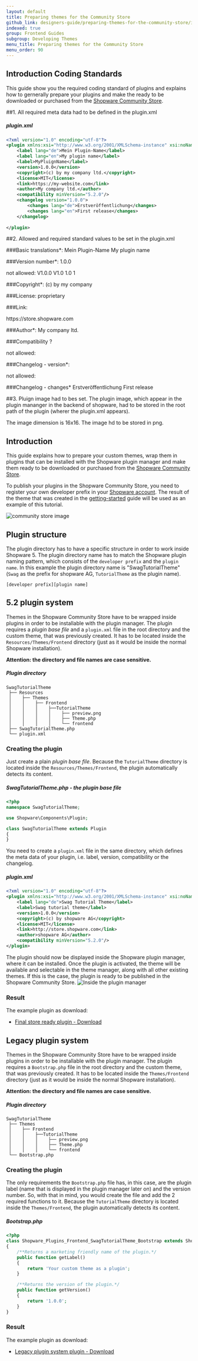 ```yaml
---
layout: default
title: Preparing themes for the Community Store
github_link: designers-guide/preparing-themes-for-the-community-store/index.md
indexed: true
group: Frontend Guides
subgroup: Developing Themes
menu_title: Preparing themes for the Community Store
menu_order: 90
---
```


<div class="toc-list"></div>

## Introduction Coding Standards
This guide show you the required coding standard of plugins and explains how to gernerally prepare your plugins and make the ready to be downloaded or purchased from the [Shopware Community Store](http://store.shopware.com/en/).

##1. All required meta data had to be defined in the plugin.xml

##### plugin.xml
```xml
<?xml version="1.0" encoding="utf-8"?>
<plugin xmlns:xsi="http://www.w3.org/2001/XMLSchema-instance" xsi:noNamespaceSchemaLocation="https://raw.githubusercontent.com/shopware/shopware/5.2/engine/Shopware/Components/Plugin/schema/plugin.xsd">
    <label lang="de">Mein Plugin-Name</label>
    <label lang="en">My plugin name</label>
    <label>MyPluignName</label>
    <version>1.0.0</version>
    <copyright>(c) by my company ltd.</copyright>
    <license>MIT</license>
    <link>https://my-website.com</link>
    <author>My company ltd.</author>
    <compatibility minVersion="5.2.0"/>
    <changelog version="1.0.0">
        <changes lang="de">Erstveröffentlichung</changes>
        <changes lang="en">First release</changes>
    </changelog>
        
</plugin>
```
##2. Allowed and required standard values to be set in the plugin.xml

###Basic translations*:
<label lang="de">Mein Plugin-Name</label>
<label lang="en">My plugin name</label>

###Version number*:
<version>1.0.0</version>

not allowed:
<version>V1.0.0</version>
<version>V1.0</version>
<version>1.0</version>
<version>1</version>

###Copyright*:
<copyright>(c) by my company</copyright>

###License:
<license>proprietary</license>

###Link:
<link>https://store.shopware.com</link>

###Author*:
<author>My company ltd.</author>

###Compatibility ?
<compatibility minVersion="5.3.0"/>

not allowed:
<compatibility minVersion="5.3"/>
<compatibility minVersion="5"/>
<compatibility minVersion="5.0.0"/>

###Changelog - version*:
<changelog version="1.0.0">

not allowed:
<changelog version="V1.0.0">
<changelog version="V1.0">
<changelog version="1.0">
<changelog version="1">

###Changelog - changes*
<changes lang="de">Erstveröffentlichung</changes>
<changes lang="en">First release</changes> </changelog>

##3. Pluign image had to bes set.
The plugin image, which appear in the plugin mananger in the backend of shopware, had to be stored in the root path of the plugin (wherer the plugin.xml appears).

The image dimension is 16x16. The image hd to be stored in png.


## Introduction
This guide explains how to prepare your custom themes, wrap them in plugins that can be installed with the Shopware plugin manager and make them ready to be downloaded or purchased from the [Shopware Community Store](http://store.shopware.com/en/).

To publish your plugins in the Shopware Community Store, you need to register your own developer prefix in your [Shopware account](https://account.shopware.com). The result of the theme that was created in the [getting-started](../getting-started/) guide will be used as an example of this tutorial.

![community store image](img-store.jpg)

## Plugin structure
The plugin directory has to have a specific structure in order to work inside Shopware 5. The plugin directory name has to match the Shopware plugin naming pattern, which consists of the `developer prefix` and the `plugin name`. In this example the plugin directory name is "SwagTutorialTheme" (`Swag` as the prefix for shopware AG, `TutorialTheme` as the plugin name).

```
[developer prefix][plugin name]
```

## 5.2 plugin system

Themes in the Shopware Community Store have to be wrapped inside plugins in order to be installable with the plugin manager. The plugin requires a *plugin base file* and a `plugin.xml` file in the root directory and the custom theme, that was previously created. It has to be located inside the `Resources/Themes/Frontend` directory (just as it would be inside the normal Shopware installation).

**Attention: the directory and file names are case sensitive.**

##### Plugin directory
```
SwagTutorialTheme
 ├── Resources
 │    ├── Themes
 │    │    ├── Frontend
 │    │    │    ├──TutorialTheme
 │    │    │    │    ├── preview.png
 │    │    │    │    ├── Theme.php
 │    │    │    │    └── frontend
 ├── SwagTutorialTheme.php
 └── plugin.xml
```

### Creating the plugin

Just create a plain *plugin base file*. Because the `TutorialTheme` directory is located inside the `Resources/Themes/Frontend`, the plugin automatically detects its content.

##### SwagTutorialTheme.php - *the plugin base file*
```php
<?php
namespace SwagTutorialTheme;

use Shopware\Components\Plugin;

class SwagTutorialTheme extends Plugin
{
}
```

You need to create a `plugin.xml` file in the same directory, which defines the meta data of your plugin, i.e. label, version, compatibility or the changelog.

##### plugin.xml
```xml
<?xml version="1.0" encoding="utf-8"?>
<plugin xmlns:xsi="http://www.w3.org/2001/XMLSchema-instance" xsi:noNamespaceSchemaLocation="https://raw.githubusercontent.com/shopware/shopware/5.2/engine/Shopware/Components/Plugin/schema/plugin.xsd">
    <label lang="de">Swag Tutorial Theme</label>
    <label>Swag tutorial theme</label>
    <version>1.0.0</version>
    <copyright>(c) by shopware AG</copyright>
    <license>MIT</license>
    <link>http://store.shopware.com</link>
    <author>shopware AG</author>
    <compatibility minVersion="5.2.0"/>
</plugin>
```

The plugin should now be displayed inside the Shopware plugin manager, where it can be installed. Once the plugin is activated, the theme will be available and selectable in the theme manager, along with all other existing themes. If this is the case, the plugin is ready to be published in the Shopware Community Store.
![Inside the plugin manager](img-pm.jpg)

### Result
The example plugin as download:

+   [Final store ready plugin - Download](/exampleplugins/SwagTutorialTheme.zip)


## Legacy plugin system

Themes in the Shopware Community Store have to be wrapped inside plugins in order to be installable with the plugin manager. The plugin requires a `Bootstrap.php` file in the root directory and the custom theme, that was previously created. It has to be located inside the `Themes/Frontend` directory (just as it would be inside the normal Shopware installation).

**Attention: the directory and file names are case sensitive.**

##### Plugin directory
```
SwagTutorialTheme
 ├── Themes
 │    ├── Frontend
 │    │    ├──TutorialTheme
 │    │    │    ├── preview.png
 │    │    │    ├── Theme.php
 │    │    │    └── frontend
 └── Bootstrap.php
```

### Creating the plugin

The only requirements the `Bootstrap.php` file has, in this case, are the plugin label (name that is displayed in the plugin manager later on) and the version number. So, with that in mind, you would create the file and add the 2 required functions to it. Because the `TutorialTheme` directory is located inside the `Themes/Frontend`, the plugin automatically detects its content.

##### Bootstrap.php
```php
<?php
class Shopware_Plugins_Frontend_SwagTutorialTheme_Bootstrap extends Shopware_Components_Plugin_Bootstrap
{
    /**Returns a marketing friendly name of the plugin.*/
    public function getLabel()
    {
        return 'Your custom theme as a plugin';
    }

    /**Returns the version of the plugin.*/
    public function getVersion()
    {
        return '1.0.0';
    }
}
```

### Result
The example plugin as download:

+   [Legacy plugin system plugin - Download](/exampleplugins/SwagLegacyTutorialTheme.zip)
